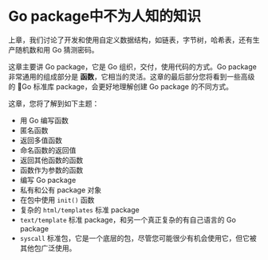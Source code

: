 # Go package中不为人知的知识

上章，我们讨论了开发和使用自定义数据结构，如链表，字节树，哈希表，还有生产随机数和用 Go 猜测密码。

这章主要讲 Go package，它是 Go 组织，交付，使用代码的方式。Go package 非常通用的组成部分是 **函数**，它相当的灵活。这章的最后部分您将看到一些高级的 Go 标准库 package，会更好地理解创建 Go package 的不同方式。

这章，您将了解到如下主题：

+ 用 Go 编写函数
+ 匿名函数
+ 返回多值函数
+ 命名函数的返回值
+ 返回其他函数的函数
+ 函数作为参数的函数
+ 编写 Go package
+ 私有和公有 package 对象
+ 在包中使用 `init()` 函数
+ 复杂的 `html/templates` 标准 package
+ `text/template` 标准 package，和另一个真正复杂的有自己语言的 Go package
+ `syscall` 标准包，它是一个底层的包，尽管您可能很少有机会使用它，但它被其他包广泛使用。